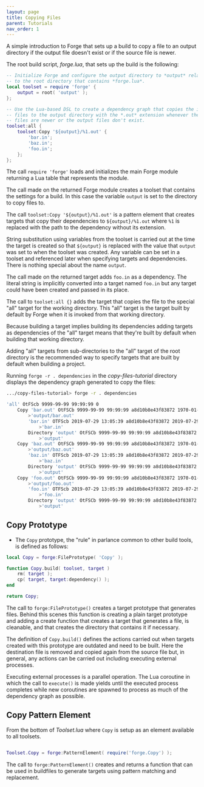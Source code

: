 ```yaml
---
layout: page
title: Copying Files
parent: Tutorials
nav_order: 1
---
```


A simple introduction to Forge that sets up a build to copy a file to an output directory if the output file doesn't exist or if the source file is newer.

The root build script, *forge.lua*, that sets up the build is the following:

~~~lua
-- Initialize Forge and configure the output directory to *output* relative
-- to the root directory that contains *forge.lua*.
local toolset = require 'forge' {
    output = root( 'output' );
};

-- Use the Lua-based DSL to create a dependency graph that copies the input
-- files to the output directory with the *.out* extension whenever the input
-- files are newer or the output files don't exist.
toolset:all {
    toolset:Copy '${output}/%1.out' {
        'bar.in';
        'baz.in';
        'foo.in';
    };    
};
~~~

The call `require 'forge'` loads and initializes the main Forge module returning a Lua table that represents the module.

The call made on the returned Forge module creates a toolset that contains the settings for a build.  In this case the variable `output` is set to the directory to copy files to.

The call `toolset:Copy '${output}/%1.out'` is a pattern element that creates targets that copy their dependencies to `${output}/%1.out` where `%1` is replaced with the path to the dependency without its extension.

String substitution using variables from the toolset is carried out at the time the target is created so that `${output}` is replaced with the value that `output` was set to when the toolset was created.  Any variable can be set in a toolset and referenced later when specifying targets and dependencies.  There is nothing special about the name `output`.

The call made on the returned target adds `foo.in` as a dependency.  The literal string is implicitly converted into a target named `foo.in` but any target could have been created and passed in its place.

The call to `toolset:all {}` adds the target that copies the file to the special "all" target for the working directory.  This "all" target is the target built by default by Forge when it is invoked from that working directory.

Because building a target implies building its dependencies adding targets as dependencies of the "all" target means that they're built by default when building that working directory.

Adding "all" targets from sub-directories to the "all" target of the root directory is the recommended way to specify targets that are built by default when building a project.

Running `forge -r . dependencies` in the *copy-files-tutorial* directory displays the dependency graph generated to copy the files:

~~~bash
.../copy-files-tutorial> forge -r . dependencies 

'all' OtFScb 9999-99-99 99:99:99 0 
    Copy 'bar.out' OtFSCb 9999-99-99 99:99:99 a8d10b8e43f83872 1970-01-01 12:00:00
        >'output/bar.out'
        'bar.in' OTFScb 2019-07-29 13:05:39 a8d10b8e43f83872 2019-07-29 13:05:39
            >'bar.in'
        Directory 'output' OtFSCb 9999-99-99 99:99:99 a8d10b8e43f83872 *1970-01-01 12:00:00
            >'output'
    Copy 'baz.out' OtFSCb 9999-99-99 99:99:99 a8d10b8e43f83872 1970-01-01 12:00:00
        >'output/baz.out'
        'baz.in' OTFScb 2019-07-29 13:05:39 a8d10b8e43f83872 2019-07-29 13:05:39
            >'baz.in'
        Directory 'output' OtFSCb 9999-99-99 99:99:99 a8d10b8e43f83872 *1970-01-01 12:00:00
            >'output'
    Copy 'foo.out' OtFSCb 9999-99-99 99:99:99 a8d10b8e43f83872 1970-01-01 12:00:00
        >'output/foo.out'
        'foo.in' OTFScb 2019-07-29 13:05:39 a8d10b8e43f83872 2019-07-29 13:05:39
            >'foo.in'
        Directory 'output' OtFSCb 9999-99-99 99:99:99 a8d10b8e43f83872 *1970-01-01 12:00:00
            >'output'
~~~

## Copy Prototype

- The `Copy` prototype, the "rule" in parlance common to other build tools, is defined as follows:

~~~lua
local Copy = forge:FilePrototype( 'Copy' );

function Copy.build( toolset, target )
    rm( target );
    cp( target, target:dependency() );
end

return Copy;
~~~

The call to `forge:FilePrototype()` creates a target prototype that generates files.  Behind this scenes this function is creating a plain target prototype and adding a create function that creates a target that generates a file, is cleanable, and that creates the directory that contains it if necessary.

The definition of `Copy.build()` defines the actions carried out when targets created with this prototype are outdated and need to be built.  Here the destination file is removed and copied again from the source file but, in general, any actions can be carried out including executing external processes.

Executing external processes is a parallel operation.  The Lua coroutine in which the call to `execute()` is made yields until the executed process completes while new coroutines are spawned to process as much of the dependency graph as possible.

## Copy Pattern Element

From the bottom of *Toolset.lua* where `Copy` is setup as an element available to all toolsets.

~~~lua

Toolset.Copy = forge:PatternElement( require('forge.Copy') );

~~~

The call to `forge:PatternElement()` creates and returns a function that can be used in buildfiles to generate targets using pattern matching and replacement.
